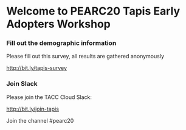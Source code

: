 Welcome to PEARC20 Tapis Early Adopters Workshop
===

### Fill out the demographic information

Please fill out this survey, all results are gathered anonymously 

http://bit.ly/tapis-survey 

### Join Slack

Please join the TACC Cloud Slack:

http://bit.ly/join-tapis 

Join the channel #pearc20



